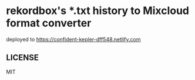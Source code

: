 # rekordbox's *.txt history to Mixcloud format converter

deployed to https://confident-kepler-dff548.netlify.com

## LICENSE

MIT

